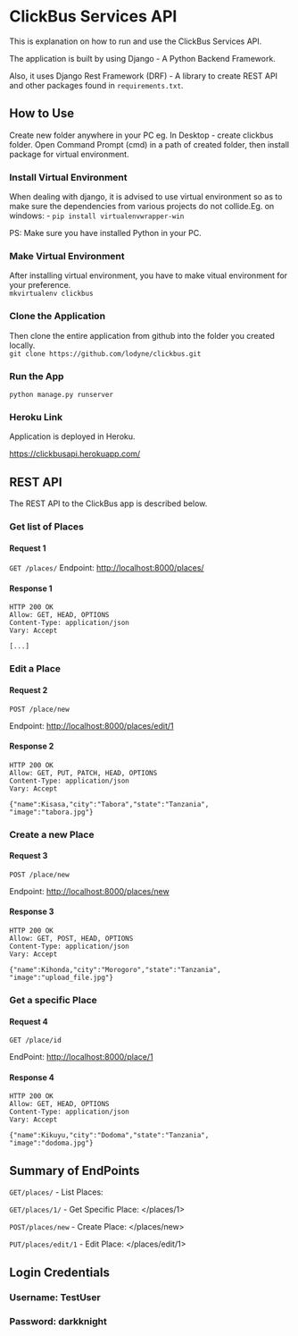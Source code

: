 # ClickBus Services API

This is explanation on how to run and use the ClickBus Services API.

The application is built by using Django - A Python Backend Framework.

Also, it uses Django Rest Framework (DRF) - A library to create REST API
and other packages found in ```requirements.txt```.

## How to Use

Create new folder anywhere in your PC eg. In Desktop - create clickbus folder.
Open Command Prompt (cmd) in a path of created folder, then install package for
virtual environment.

### Install Virtual Environment

When dealing with django, it is advised to use virtual environment so as
to make sure the dependencies from various projects do not collide.Eg. on windows: -
 ``` pip install virtualenvwrapper-win ```

PS: Make sure you have installed Python in your PC.

### Make Virtual Environment

After installing virtual environment, you have to make vitual environment for your preference.  
```mkvirtualenv clickbus```

### Clone the Application

Then clone the entire application from github into the folder you created locally.  
```git clone https://github.com/lodyne/clickbus.git```

### Run the App

```python manage.py runserver```

### Heroku Link

Application is deployed in Heroku.  

<https://clickbusapi.herokuapp.com/>

## REST API

The REST API to the ClickBus app is described below.

### Get list of Places

#### Request 1

`GET /places/`
Endpoint: <http://localhost:8000/places/>

#### Response 1

    HTTP 200 OK
    Allow: GET, HEAD, OPTIONS
    Content-Type: application/json
    Vary: Accept

    [...]

### Edit a Place

#### Request 2

`POST /place/new`

Endpoint: <http://localhost:8000/places/edit/1>

#### Response 2

    HTTP 200 OK
    Allow: GET, PUT, PATCH, HEAD, OPTIONS
    Content-Type: application/json
    Vary: Accept

    {"name":Kisasa,"city":"Tabora","state":"Tanzania", "image":"tabora.jpg"}

### Create a new Place

#### Request 3

`POST /place/new`

Endpoint: <http://localhost:8000/places/new>

#### Response 3

    HTTP 200 OK
    Allow: GET, POST, HEAD, OPTIONS
    Content-Type: application/json
    Vary: Accept

    {"name":Kihonda,"city":"Morogoro","state":"Tanzania", "image":"upload_file.jpg"}

### Get a specific Place

#### Request 4

`GET /place/id`

EndPoint: <http://localhost:8000/place/1>

#### Response 4

    HTTP 200 OK
    Allow: GET, HEAD, OPTIONS
    Content-Type: application/json
    Vary: Accept

    {"name":Kikuyu,"city":"Dodoma","state":"Tanzania", "image":"dodoma.jpg"}

## Summary of EndPoints

`GET/places/` - List Places: </places>  

`GET/places/1/` - Get Specific Place: </places/1>  

`POST/places/new` - Create Place: </places/new>  

`PUT/places/edit/1` - Edit Place: </places/edit/1>

## Login Credentials

### Username: TestUser

### Password: darkknight
